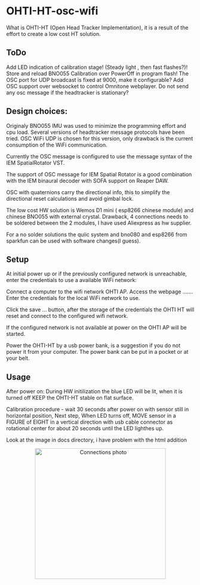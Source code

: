 # OHTI-HT-osc-wifi

 What is OHTI-HT  (Open Head Tracker Implementation), it is a result of the effort to create a low cost HT solution. 

ToDo
--------
Add LED indication of calibration stage! (Steady light , then fast flashes?)!
Store and reload BNO055 Calibration over PowerOff in program flash!
The OSC port for UDP broadcast is fixed at 9000, make it configurable?
Add OSC support over websocket to control Omnitone webplayer.
Do not send any osc message if the headtracker is stationary?

Design choices: 
-------------------------
Originaly BNO055 IMU was used to minimize the programming effort and cpu load.
Several versions of headtracker message protocols have been tried.
OSC WiFi UDP is chosen for this version, only drawback is the current consumption of the WiFi communication.

Currently the OSC message is configured to use the message syntax of the IEM SpatialRotator VST.

The support of OSC message for IEM Spatial Rotator is a good combination with the IEM binaural decoder with SOFA support on Reaper DAW.

OSC with quaternions carry the directional info, this to simplify the directional reset calculations and avoid gimbal lock.

The low cost HW solution is Wemos D1 mini ( esp8266 chinese module) and chinese BNO055 with external crystal.
Drawback, 4 connections needs to be soldered between the 2 modules, I have used Aliexpress as hw supplier.

For a no solder solutions the quiic system and bno080 and esp8266 from sparkfun can be used with software changes(I guess).


Setup
---------
At initial power up or if the previously configured network is unreachable, enter the credentials to use a available WiFi network:

Connect a computer to the wifi network OHTI AP.
Access the webpage .......
Enter the credentials for the local WiFi network to use.

Click the save ... button, after the storage of the credentials the OHTI HT will reset and connect to the configured wifi network.

If the configured network is not available at power on the OHTI AP will be started.

Power the OHTI-HT by a usb power bank, is a suggestion if you do not power it from your computer. The power bank can be put in a pocket or at your belt.

Usage
----------
After power on:
During HW initilization the blue LED will be lit, when it is turned off KEEP the OHTI-HT stable on flat surface.

Calibration procedure - wait 30 seconds after power on with sensor still in horizontal position,
Next step, When LED turns off, MOVE sensor in a FIGURE of EIGHT in a vertical direction with usb cable connector as rotational center for about 20 seconds until the LED lighthes up.

Look at the image in docs  directory, i have problem with the html addition
<p align="center">
  <img src="doc/ohtiht.jpg" width="350" title="Connections photo"></p>
  
<p align = "center">
<img src https://github.com/bossesand/OHTI-HT-osc-wifi/tree/master/docs/ohtiht.jpg>
</p>


